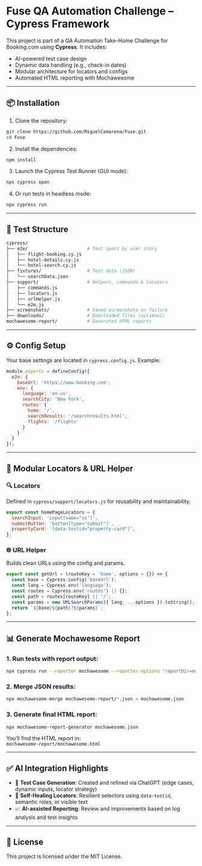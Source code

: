 # Fuse QA Automation Challenge – Cypress Framework

This project is part of a QA Automation Take-Home Challenge for Booking.com using **Cypress**. It includes:
- AI-powered test case design
- Dynamic data handling (e.g., check-in dates)
- Modular architecture for locators and configs
- Automated HTML reporting with Mochawesome

---

## 📦 Installation

1. Clone the repository:

```bash
git clone https://github.com/MiguelCamarena/Fuse.git
cd Fuse
```

2. Install the dependencies:

```bash
npm install
```

3. Launch the Cypress Test Runner (GUI mode):

```bash
npx cypress open
```

4. Or run tests in headless mode:

```bash
npx cypress run
```

---

## 🧪 Test Structure

```bash
cypress/
├── e2e/                      # Test specs by user story
│   ├── flight-booking.cy.js
│   ├── hotel-details.cy.js
│   └── hotel-search.cy.js
├── fixtures/                 # Test data (JSON)
│   └── searchData.json
├── support/                  # Helpers, commands & locators
│   ├── commands.js
│   ├── locators.js
│   ├── urlHelper.js
│   └── e2e.js
├── screenshots/              # Saved screenshots on failure
├── downloads/                # Downloaded files (optional)
mochawesome-report/           # Generated HTML reports
```

---

## ⚙️ Config Setup

Your base settings are located in `cypress.config.js`. Example:

```js
module.exports = defineConfig({
  e2e: {
    baseUrl: 'https://www.booking.com',
    env: {
      language: 'en-us',
      searchCity: 'New York',
      routes: {
        home: '/',
        searchResults: '/searchresults.html',
        flights: '/flights'
      }
    }
  }
});
```

---

## 📂 Modular Locators & URL Helper

### 🔍 Locators

Defined in `cypress/support/locators.js` for reusability and maintainability.

```js
export const homePageLocators = {
  searchInput: 'input[name="ss"]',
  submitButton: 'button[type="submit"]',
  propertyCard: '[data-testid="property-card"]',
};
```

### 🌐 URL Helper

Builds clean URLs using the config and params.

```js
export const getUrl = (routeKey = 'home', options = {}) => {
  const base = Cypress.config('baseUrl');
  const lang = Cypress.env('language');
  const routes = Cypress.env('routes') || {};
  const path = routes[routeKey] || '/';
  const params = new URLSearchParams({ lang, ...options }).toString();
  return `${base}${path}?${params}`;
};
```

---

## 📊 Generate Mochawesome Report

### 1. Run tests with report output:

```bash
npx cypress run --reporter mochawesome --reporter-options "reportDir=mochawesome-report,overwrite=false,html=false,json=true"
```

### 2. Merge JSON results:

```bash
npx mochawesome-merge mochawesome-report/*.json > mochawesome.json
```

### 3. Generate final HTML report:

```bash
npx mochawesome-report-generator mochawesome.json
```

You’ll find the HTML report in:  
`mochawesome-report/mochawesome.html`

---

## ✅ AI Integration Highlights

- 🤖 **Test Case Generation**: Created and refined via ChatGPT (edge cases, dynamic inputs, locator strategy)
- 🧠 **Self-Healing Locators**: Resilient selectors using `data-testid`, semantic roles, or visible text
- 📈 **AI-assisted Reporting**: Review and improvements based on log analysis and test insights

---

## 📄 License

This project is licensed under the MIT License.
